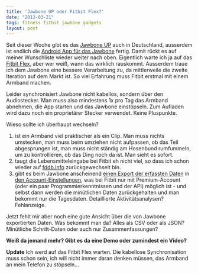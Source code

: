```yaml
---
title: 'Jawbone UP oder Fitbit Flex?'
date: "2013-03-21"
tags: fitness fitbit jawbone gadgets
layout: post
---
```

Seit dieser Woche gibt es das [Jawbone UP][0] auch in Deutschland, ausserdem ist endlich die [Android App für das Jawbone][1] fertig. Damit rückt es auf meiner Wunschliste wieder weiter nach oben. Eigentlich warte ich ja auf das [Fitbit Flex][2], aber wer weiß, wann das wirklich rauskommt. Ausserdem traue ich dem Jawbone eine bessere Verarbeitung zu, da mittlerweile die zweite Iteration auf dem Markt ist. So viel Erfahrung muss Fitbit erstmal mit einem Armband machen.

Leider synchronisiert Jawbone nicht kabellos, sondern über den Audiostecker. Man muss also mindestens 1x pro Tag das Armband abnehmen, die App starten und das Jawbone einstöpseln. Zum Aufladen wird dazu noch ein proprietärer Stecker verwendet. Keine Pluspunkte.

Wieso sollte ich überhaupt wechseln?

1. ist ein Armband viel praktischer als ein Clip. Man muss nichts umstecken, man muss beim umziehen nicht aufpassen, ob das Teil abgesprungen ist, man muss nicht ständig am Hosenbund rumfummeln, um zu kontrollieren, ob das Ding noch da ist. Man sieht es sofort.
2. taugt die Lebensmitteleingabe bei Fitbit eh nicht viel, so dass ich schon wieder auf [fddb.info][3] zurückgewechselt bin.
3. gibt es beim Jawbone anscheinend [einen Export der erfassten Daten][4] in [den Account-Einstellungen][5], was bei Fitbit nur mit Premium-Account (oder ein paar Programmierkenntnissen und der API) möglich ist - und selbst dann werden die minütlichen Daten zurückgehalten und man bekommt nur die Tagesdaten. Detaillierte Aktivitätsanalysen? Fehlanzeige.

Jetzt fehlt mir aber noch eine gute Ansicht über die von Jawbone exportierten Daten. Was bekommt man da? Alles als CSV oder als JSON? Minütliche Schritt-Daten oder auch nur Zusammenfassungen?

**Weiß da jemand mehr? Gibt es da eine Demo oder zumindest ein Video?**

**Update** Ich werd auf das Fitbit Flex warten. Die kabellose Synchronisation muss schon sein, ich will nicht immer daran denken müssen, das Armband an mein Telefon zu stöpseln...

[0]: https://jawbone.com/up
[1]: https://play.google.com/store/apps/details?id=com.jawbone.up
[2]: http://fitbit.com/de/flex
[3]: http://fddb.info/
[4]: http://forums.jawbone.com/t5/LIVE-UP/csv-Column-Labels-Mostly-Deciphered/m-p/52480
[5]: http://www.screencast.com/t/XHF4Bagdqb
